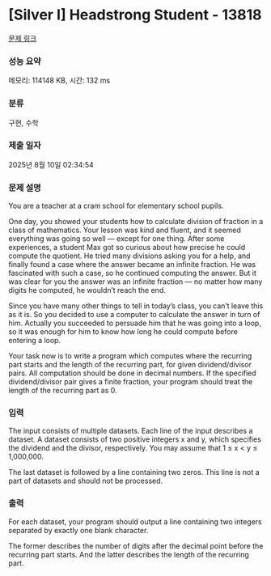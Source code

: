 # [Silver I] Headstrong Student - 13818 

[문제 링크](https://www.acmicpc.net/problem/13818) 

### 성능 요약

메모리: 114148 KB, 시간: 132 ms

### 분류

구현, 수학

### 제출 일자

2025년 8월 10일 02:34:54

### 문제 설명

<p>You are a teacher at a cram school for elementary school pupils.</p>

<p>One day, you showed your students how to calculate division of fraction in a class of mathematics. Your lesson was kind and fluent, and it seemed everything was going so well — except for one thing. After some experiences, a student Max got so curious about how precise he could compute the quotient. He tried many divisions asking you for a help, and finally found a case where the answer became an infinite fraction. He was fascinated with such a case, so he continued computing the answer. But it was clear for you the answer was an infinite fraction — no matter how many digits he computed, he wouldn’t reach the end.</p>

<p>Since you have many other things to tell in today’s class, you can’t leave this as it is. So you decided to use a computer to calculate the answer in turn of him. Actually you succeeded to persuade him that he was going into a loop, so it was enough for him to know how long he could compute before entering a loop.</p>

<p>Your task now is to write a program which computes where the recurring part starts and the length of the recurring part, for given dividend/divisor pairs. All computation should be done in decimal numbers. If the specified dividend/divisor pair gives a finite fraction, your program should treat the length of the recurring part as 0.</p>

### 입력 

 <p>The input consists of multiple datasets. Each line of the input describes a dataset. A dataset consists of two positive integers x and y, which specifies the dividend and the divisor, respectively. You may assume that 1 ≤ x < y ≤ 1,000,000.</p>

<p>The last dataset is followed by a line containing two zeros. This line is not a part of datasets and should not be processed.</p>

### 출력 

 <p>For each dataset, your program should output a line containing two integers separated by exactly one blank character.</p>

<p>The former describes the number of digits after the decimal point before the recurring part starts. And the latter describes the length of the recurring part.</p>

